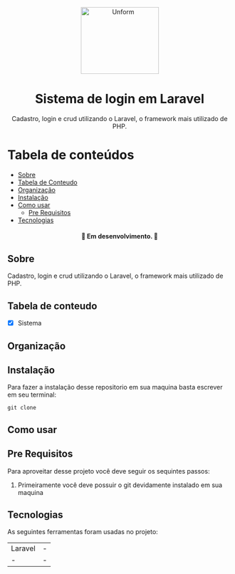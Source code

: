 

<p align="center">
  <a href="https://unform.dev">
    <img src="img/Logo.png" height="150" width="175" alt="Unform" />
  </a>
</p>
<h1 align="center">Sistema de login em Laravel</h1> 

<p align="center"> 
 Cadastro, login e crud utilizando o Laravel, o framework mais utilizado de PHP.
 </p>

Tabela de conteúdos
=================
<!--ts-->
   * [Sobre](#Sobre)
   * [Tabela de Conteudo](#tabela-de-conteudo)
   * [Organização](#Organização)
   * [Instalação](#Instalação)
   * [Como usar](#como-usar)
      * [Pre Requisitos](#pre-requisitos)
   * [Tecnologias](#tecnologias)
<!--te-->

<h4 align="center"> 
    🚧  Em desenvolvimento.  🚧
</h4>

## Sobre

 Cadastro, login e crud utilizando o Laravel, o framework mais utilizado de PHP.

## Tabela de conteudo

- [X] Sistema

## Organização



## Instalação

Para fazer a instalação desse repositorio em sua maquina basta escrever em seu terminal:

    git clone 


## Como usar



## Pre Requisitos

Para aproveitar desse projeto você deve seguir os sequintes passos:

1) Primeiramente você deve possuir o git devidamente instalado em sua maquina

## Tecnologias

As seguintes ferramentas foram usadas no projeto:

<table>
    <tr>
    <td>Laravel</td>
    <td>-</td>
    </tr>
    <tr>
    <td>-</td>
    <td>-</td>
    </tr>
</table>